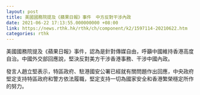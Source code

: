 ```yaml
---
layout: post
title: 美國國務院提及《蘋果日報》事件　中方反對干涉內政
date: 2021-06-22 17:13:55.000000000 +08:00
link: https://news.rthk.hk/rthk/ch/component/k2/1597114-20210622.htm
categories: rthk
---
```


美國國務院提及《蘋果日報》事件，認為是針對傳媒自由，呼籲中國維持香港高度自治。中國外交部回應說，堅決反對美方干涉香港事務、干涉中國內政。

發言人趙立堅表示，特區政府、駐港國安公署已經就有關問題作出回應，中央政府堅定支持特區政府和警方依法履職，堅定支持一切為國家安全和香港繁榮穩定所作的努力。
